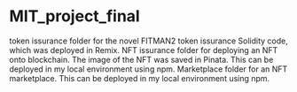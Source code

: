 # MIT_project_final
token issurance folder for the novel FITMAN2 token issurance Solidity code, which was deployed in Remix.
NFT issurance folder for deploying an NFT onto blockchain. The image of the NFT was saved in Pinata. This can be deployed in my local environment using npm.
Marketplace folder for an NFT marketplace. This can be deployed in my local environment using npm.
